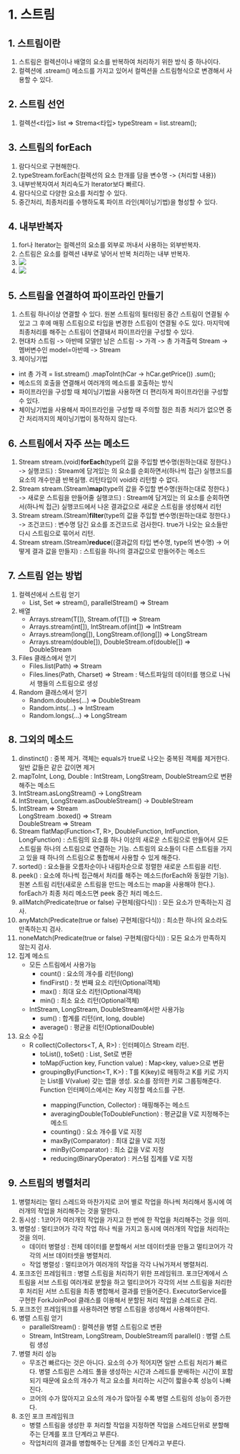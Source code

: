 # 1. 스트림
## 1. 스트림이란
1. 스트림은 컬렉션이나 배열의 요소를 반복하여 처리하기 위한 방식 중 하나이다.
2. 컬렉션에 .stream() 메소드를 가지고 있어서 컬렉션을 스트림형식으로 변경해서 사용할 수 있다.

## 2. 스트림 선언
1. 컬렉션<타입> list => 
        Strema<타입> typeStream = list.stream();

## 3. 스트림의 forEach
1. 람다식으로 구현해한다.
2. typeStream.forEach(컬렉션의 요소 한개를 담을 변수명 -> 
                                            {처리할 내용})
3. 내부반복자여서 처리속도가 Iterator보다 빠르다.
4. 람다식으로 다양한 요소를 처리할 수 있다.
5. 중간처리, 최종처리를 수행하도록 파이프 라인(체이닝기법)을 형성할 수 있다.

## 4. 내부반복자
1. for나 Iterator는 컬렉션의 요소를 외부로 꺼내서 사용하는 외부반복자.
2. 스트림은 요소를 컬렉션 내부로 넣어서 반복 처리하는 내부 반복자.
3. <img src="images/외부반복자.jpg">
4. <img src="images/내부반복자.jpg">

## 5. 스트림을 연결하여 파이프라인 만들기
1. 스트림 하나이상 연결할 수 있다. 원본 스트림의 필터링된 중간 스트림이 연결될 수 있고 그 후에 매핑 스트림으로 타입을 변경한 스트림이 연결될 수도 있다. 마지막에 최종처리를 해주는 스트림이 연결돼서 파이프라인을 구성할 수 있다.
2. 현대차 스트림 -> 아반떼 모델만 남은 스트림 -> 가격 -> 총 가격출력
  Stream<HyundaiCar> -> 멤버변수인 model=아반떼 -> Stream<Integer>
3. 체이닝기법
- int 총 가격 = list<HyundaiCar>.stream()
                               .mapToInt(hCar -> hCar.getPrice())
                               .sum();
- 메소드의 호출을 연결해서 여러개의 메소드를 호출하는 방식
- 파이프라인을 구성할 때 체이닝기법을 사용하면 더 편리하게 파이프라인을 구성할 수 있다.
- 체이닝기법을 사용해서 파이프라인을 구성할 때 주의할 점은 최종 처리가 없으면 중간 처리까지의 체이닝기법이 동작하지 않는다.

## 6. 스트림에서 자주 쓰는 메소드
1. Stream<type> stream.(void)<b>forEach</b>(type의 값을 주입할 변수명(원하는대로 정한다.) -> 실행코드) : Stream에 담겨있는 <type>의 요소를 순회하면서(하나씩 접근) 실행코드를 요소의 개수만큼 반복실행. 리턴타입이 void라 리턴할 수 없다.
2. Stream<type> stream.(Stream<type>)<b>map</b>(type의 값을 주입할 변수명(원하는대로 정한다.) -> 새로운 스트림을 만들어줄 실행코드) : Stream에 담겨있는 <type>의 요소를 순회하면서(하나씩 접근) 실행코드에서 나온 결과값으로 새로운 스트림을 생성해서 리턴
3. Stream<type> stream.(Stream<type>)<b>filter</b>(type의 값을 주입할 변수명(원하는대로 정한다.) -> 조건코드) : 변수명 담긴 요소를 조건코드로 검사한다. true가 나오는 요소들만 다시 스트림으로 묶어서 리턴.
4. Stream<type> stream.(Stream<type>)<b>reduce</b>((결과값의 타입 변수명, type의 변수명) -> 어떻게 결과 값을 만들지) : 스트림을 하나의 결과값으로 만들어주는 메소드

## 7. 스트림 얻는 방법
1. 컬렉션에서 스트림 얻기
    - List<T>, Set<T> => stream(), parallelStream() => Stream<T>
2. 배열
    - Arrays.stream(T[]), Stream.of(T[]) => Stream<T>
    - Arrays.stream(int[]), IntStream.of(int[]) => IntStream
    - Arrays.stream(long[]), LongStream.of(long[]) => LongStream
    - Arrays.stream(double[]), DoubleStream.of(double[]) => DoubleStream
3. Files 클래스에서 얻기
    - Files.list(Path) => Stream<Path>
    - Files.lines(Path, Charset) => Stream<String> : 텍스트파일의 데이터를 행으로 나눠서 행들의 스트림으로 생성
4. Random 클래스에서 얻기
    - Random.doubles(...) => DoubleStream
    - Random.ints(...) => IntStream
    - Random.longs(...) => LongStream

## 8. 그외의 메소드
1. dinstinct() : 중복 제거. 객체는 equals가 true로 나오는 중복된 객체를 제거한다. 일반 값들은 같은 값이면 제거
2. mapToInt, Long, Double : IntStream, LongStream, DoubleStream으로 변환해주는 메소드
3. IntStream.asLongStream() -> LongStream
4. IntStream, LongStream.asDoubleStream() -> DoubleStream
5. IntStream              => Stream<Integer>  
   LongStream    .boxed() => Stream<Long>  
   DoubleStream           => Stream<Double>  
6. Stream<R> flatMap(Function<T, R>, DoubleFunction, IntFunction, LongFunction) : 스트림의 요소를 하나 이상의 새로운 스트림으로 만들어서 모든 스트림을 하나의 스트림으로 연결하는 기능. 스트림의 요소들이 다른 스트림을 가지고 있을 때 하나의 스트림으로 통합해서 사용할 수 있게 해준다.
7. sorted() : 요소들을 오름차순이나 내림차순으로 정렬한 새로운 스트림을 리턴.
8. peek() : 요소에 하나씩 접근해서 처리를 해주는 메소드(forEach와 동일한 기능). 원본 스트림 리턴(새로운 스트림을 만드는 메소드는 map을 사용해야 한다.). forEach가 최종 처리 메소드면 peek 중간 처리 메소드.
9. allMatch(Predicate(true or false) 구현체(람다식)) : 모든 요소가 만족하는지 검사.
10. anyMatch(Predicate(true or false) 구현체(람다식)) : 최소한 하나의 요소라도 만족하는지 검사.
11. noneMatch(Predicate(true or false) 구현체(람다식)) : 모든 요소가 만족하지 않는지 검사.
12. 집계 메소드
    - 모든 스트림에서 사용가능
        - count() : 요소의 개수를 리턴(long)
        - findFirst() : 첫 번째 요소 리턴(Optional객체)
        - max() : 최대 요소 리턴(Optional객체)
        - min() : 최소 요소 리턴(Optional객체)
    - IntStream, LongStream, DoubleStream에서만 사용가능
        - sum() : 합계를 리턴(int, long, double)
        - average() : 평균을 리턴(OptionalDouble)
13. 요소 수집
    - R collect(Collectors<T, A, R>) : 인터페이스 Stream 리턴.
        - toList(), toSet() : List<T>, Set<T>로 변환
        - toMap(Fuction key, Function value) : Map<key, value>으로 변환
        - groupingBy(Function<T, K>) : T를 K(key)로 매핑하고 K를 키로 가지는 List<T>를 V(value) 갖는 맵을 생성. 요소를 정의한 키로 그룹핑해준다. Function 인터페이스에서는 Key 지정할 메소드를 구현.
            - mapping(Function, Collector) : 매핑해주는 메소드
            - averagingDouble(ToDoubleFunction) : 평균값을 V로 지정해주는 메소드
            - counting() : 요소 개수를 V로 지정
            - maxBy(Comparator) : 최대 값을 V로 지정
            - minBy(Comparator) : 최소 값을 V로 지정
            - reducing(BinaryOperator<T>) : 커스텀 집계를 V로 지정

## 9. 스트림의 병렬처리
1. 병렬처리는 멀티 스레드와 마찬가지로 코어 별로 작업을 하나씩 처리해서 동시에 여러개의 작업을 처리해주는 것을 말한다.
2. 동시성 : 1코어가 여러개의 작업을 가지고 한 번에 한 작업을 처리해주는 것을 의미.
3. 병렬성 : 멀티코어가 각각 작업 하나 씩을 가지고 동시에 여러개의 작업을 처리하는 것을 의미.
    - 데이터 병렬성 : 전체 데이터를 분할해서 서브 데이터셋을 만들고 멀티코어가 각각의 서브 데이터셋을 병렬처리.
    - 작업 병렬성 : 멀티코어가 여러개의 작업을 각각 나눠가져서 병렬처리.
4. 포크조인 프레임워크 : 병렬 스트림을 처리하기 위한 프레임워크. 포크단계에서 스트림을 서브 스트림 여러개로 분할을 하고 멀티코어가 각각의 서브 스트림을 처리한 후 처리된 서브 스트림을 최종 병합해서 결과를 만들어준다. ExecutorService를 구현한 ForkJoinPool 클래스를 이용해서 분할된 처리 작업을 스레드로 관리.
5. 포크조인 프레임워크를 사용하려면 병렬 스트림을 생성해서 사용해야한다.
6. 병렬 스트림 얻기
    - parallelStream() : 컬렉션을 병렬 스트림으로 변환
    - Stream, IntStream, LongStream, DoubleStream의 parallel() : 병렬 스트림 생성
7. 병렬 처리 성능
    - 무조건 빠르다는 것은 아니다. 요소의 수가 적어지면 일반 스트림 처리가 빠르다. 병렬 스트림은 스레드 풀을 생성하는 시간과 스레드를 분배하는 시간이 포함되기 때문에 요소의 개수가 적고 요소를 처리하는 시간이 짧을수록 성능이 나빠진다.
    - 코어의 수가 많아지고 요소의 개수가 많아질 수록 병렬 스트림의 성능이 증가한다.
8. 조인 포크 프레임워크
    - 병렬 스트림을 생성한 후 처리할 작업을 지정하면 작업을 스레드단위로 분할해주는 단계를 포크 단계라고 부른다.
    - 작업처리의 결과를 병합해주는 단계를 조인 단계라고 부른다.
